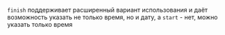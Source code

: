   `finish` поддерживает расширенный вариант использования и даёт возможность указать не только время, но и дату, а `start` - нет, можно указать только время